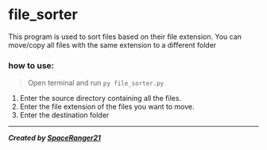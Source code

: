 # file_sorter

This program is used to sort files based on their file extension. You can move/copy all files with the same extension to a different folder

### how to use:

> Open terminal and run `py file_sorter.py`

1. Enter the source directory containing all the files.
2. Enter the file extension of the files you want to move.
3.  Enter the destination folder
*******

***Created by [SpaceRanger21](https://github.com/SpaceRanger21/file-sorter?tab=readme-ov-file#)***